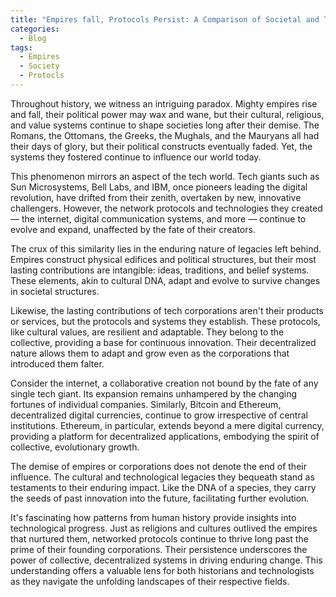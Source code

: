 ```yaml
---
title: "Empires fall, Protocols Persist: A Comparison of Societal and Technological Evolution"
categories:
  - Blog
tags:
  - Empires
  - Society
  - Protocls
---
```


Throughout history, we witness an intriguing paradox. Mighty empires rise and fall, their political power may wax and wane, but their cultural, religious, and value systems continue to shape societies long after their demise. The Romans, the Ottomans, the Greeks, the Mughals, and the Mauryans all had their days of glory, but their political constructs eventually faded. Yet, the systems they fostered continue to influence our world today.

This phenomenon mirrors an aspect of the tech world. Tech giants such as Sun Microsystems, Bell Labs, and IBM, once pioneers leading the digital revolution, have drifted from their zenith, overtaken by new, innovative challengers. However, the network protocols and technologies they created — the internet, digital communication systems, and more — continue to evolve and expand, unaffected by the fate of their creators.

The crux of this similarity lies in the enduring nature of legacies left behind. Empires construct physical edifices and political structures, but their most lasting contributions are intangible: ideas, traditions, and belief systems. These elements, akin to cultural DNA, adapt and evolve to survive changes in societal structures.

Likewise, the lasting contributions of tech corporations aren't their products or services, but the protocols and systems they establish. These protocols, like cultural values, are resilient and adaptable. They belong to the collective, providing a base for continuous innovation. Their decentralized nature allows them to adapt and grow even as the corporations that introduced them falter.

Consider the internet, a collaborative creation not bound by the fate of any single tech giant. Its expansion remains unhampered by the changing fortunes of individual companies. Similarly, Bitcoin and Ethereum, decentralized digital currencies, continue to grow irrespective of central institutions. Ethereum, in particular, extends beyond a mere digital currency, providing a platform for decentralized applications, embodying the spirit of collective, evolutionary growth.

The demise of empires or corporations does not denote the end of their influence. The cultural and technological legacies they bequeath stand as testaments to their enduring impact. Like the DNA of a species, they carry the seeds of past innovation into the future, facilitating further evolution.

It's fascinating how patterns from human history provide insights into technological progress. Just as religions and cultures outlived the empires that nurtured them, networked protocols continue to thrive long past the prime of their founding corporations. Their persistence underscores the power of collective, decentralized systems in driving enduring change. This understanding offers a valuable lens for both historians and technologists as they navigate the unfolding landscapes of their respective fields.
